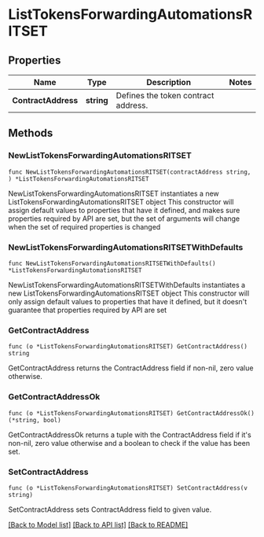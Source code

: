 # ListTokensForwardingAutomationsRITSET

## Properties

Name | Type | Description | Notes
------------ | ------------- | ------------- | -------------
**ContractAddress** | **string** | Defines the token contract address. | 

## Methods

### NewListTokensForwardingAutomationsRITSET

`func NewListTokensForwardingAutomationsRITSET(contractAddress string, ) *ListTokensForwardingAutomationsRITSET`

NewListTokensForwardingAutomationsRITSET instantiates a new ListTokensForwardingAutomationsRITSET object
This constructor will assign default values to properties that have it defined,
and makes sure properties required by API are set, but the set of arguments
will change when the set of required properties is changed

### NewListTokensForwardingAutomationsRITSETWithDefaults

`func NewListTokensForwardingAutomationsRITSETWithDefaults() *ListTokensForwardingAutomationsRITSET`

NewListTokensForwardingAutomationsRITSETWithDefaults instantiates a new ListTokensForwardingAutomationsRITSET object
This constructor will only assign default values to properties that have it defined,
but it doesn't guarantee that properties required by API are set

### GetContractAddress

`func (o *ListTokensForwardingAutomationsRITSET) GetContractAddress() string`

GetContractAddress returns the ContractAddress field if non-nil, zero value otherwise.

### GetContractAddressOk

`func (o *ListTokensForwardingAutomationsRITSET) GetContractAddressOk() (*string, bool)`

GetContractAddressOk returns a tuple with the ContractAddress field if it's non-nil, zero value otherwise
and a boolean to check if the value has been set.

### SetContractAddress

`func (o *ListTokensForwardingAutomationsRITSET) SetContractAddress(v string)`

SetContractAddress sets ContractAddress field to given value.



[[Back to Model list]](../README.md#documentation-for-models) [[Back to API list]](../README.md#documentation-for-api-endpoints) [[Back to README]](../README.md)


